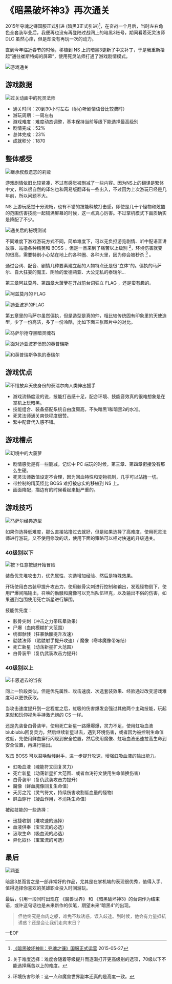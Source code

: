 # 《暗黑破坏神3》再次通关

2015年夺魂之镰国服正式引进 (暗黑3正式引进)[^1]，在奋战一个月后，当时左右角色全套装毕业后，我便再也没有再登陆过战网上的暗黑3账号，期间看着死灵法师 DLC 虽然心痒，但是却没有再玩一次的动力。

直到今年临近春节的时候，移植到 NS 上的暗黑3更新了中文补丁，于是我重新拾起“通往崔斯特姆的屏幕”，使用死灵法师打通了游戏剧情模式。

<!-- more -->

![游戏通关](https://attachment.soulteary.com/2019/02/06/finish.jpg)

## 游戏数据

![过关动画中的死灵法师](https://attachment.soulteary.com/2019/02/06/necromancer.jpg)

- 通关时间：20到30小时左右（耐心听剧情语音比较费时）
- 游玩周期：一周左右
- 游戏难度：难度动态调整，基本保持当前等级下能选择最高级别 
- 剧情完成：52%
- 总体完成：23%
- 成就积分：1870

## 整体感受

![继承叔叔遗志的莉娅](https://attachment.soulteary.com/2019/02/06/summary-data.jpg)

游戏剧情依旧比较紧凑，不过有感觉被删减了一些内容。因为NS上的翻译是繁体中文，所以很自然的译名也和网易版翻译有一些出入，不过因为上次游玩已经是几年前，所以问题不大。

NS 上游玩感觉十分流畅，也有不错的技能释放打击感，即使是几十个怪物和炫酷的范围伤害技能一起铺满屏幕的时候，这一点真心厉害。不过掌机模式下画质确实是降配了不少。

![通关后的秘境测试](https://attachment.soulteary.com/2019/02/06/battle-example.jpg)

不同难度下游戏游玩方式不同，简单难度下，可以无负担游览剧情、听中配语音讲故事、站撸各种精英和 BOSS ，但是一旦来到了痛苦以上级别 [^2]，环境伤害就变的很高，需要特别小心站在地上的各种圈、各种火里，因为你会被秒杀 [^3] 。

通过台词、配音、剧情几种要素建立起的人物特点还是很“立体”的。偏执的马萨尔、自大狂妄的魔王、阴险的爱德莉亚、大公无私的泰瑞尔…

第三章阿兹莫丹、第四章大菠萝在开战前台词狂立 FLAG ，还是蛮有趣的。

![阿兹莫丹的 FLAG](https://attachment.soulteary.com/2019/02/06/flag1.jpg)

![迪亚波罗的FLAG](https://attachment.soulteary.com/2019/02/06/flag2.jpg)

第五章里的马萨尔虽然偏执，但是造型是真的帅，相比较传统固有印象里的天使造型，少了一份高洁，多了一份冷酷，比如下面三张图片中的对比。

![马萨尔抢夺黑暗灵魂石](https://attachment.soulteary.com/2019/02/06/malthael-rob-stone.jpg)

![面对迪亚波罗愤怒的英普瑞斯](https://attachment.soulteary.com/2019/02/06/imperius.jpg) 

![和英普瑞斯争执的泰瑞尔](https://attachment.soulteary.com/2019/02/06/tyrael.jpg)

## 游戏优点

![不惜放弃天使身份的泰瑞尔向人类伸出援手](https://attachment.soulteary.com/2019/02/06/the-hope.jpg)

- 游戏流畅度没的说，技能打击感十足，配合环境、技能音效真的很难想象是在掌机上玩暗黑。
- 技能组合、装备搭配系统自由度颇高，不失暗黑1和暗黑2的水准。
- 死灵法师通关爽快程度很赞。
- 繁中配音代入感不错。

## 游戏槽点

![幻境中的大菠萝](https://attachment.soulteary.com/2019/02/06/dark-diablo.jpg)

- 剧情感觉是有一些删减，记忆中 PC 端玩的时候，第三章、第四章衔接没有那么生硬。
- 死灵法师数值设定不合理，因为回血特性和宠物机制，几乎可以站撸一切。
- 带控制的精英怪比 BOSS 难打被忠实的移植到 NS 上。
- 画面降配，描边有的时候看起来挺严重的。

## 游戏技巧

![马萨尔经典造型](https://attachment.soulteary.com/2019/02/06/malthael-pose.jpg)

如果你选择低难度，那么直接站撸过去就好，但是如果选择了高难度，使用死灵法师进行游玩，又不使用修改的话，使用下面的策略可以相对快速的升级通关。

### 40级别以下

![按下任意按键开始冒险](https://attachment.soulteary.com/2019/02/06/press-any-key-to-start.jpg)

装备优先堆攻击力，优先属性、次选增加经验、然后是特殊效果。

开场使用白古装甲提升攻击力，使用骸骨尖刺进行控制和输出，发现怪物倒下，使用尸爆间隔输出，召唤的骷髅和魔像可以充当队伍坦克，以及输出不俗的伤害，如果遇到包围使用死亡新星进行解围。

技能优先度：

- 骸骨尖刺（冲击之力带眩晕效果）
- 尸爆（血肉模糊扩大范围）
- 统御骷髅（狂暴骷髅提升攻速）
- 骷髅法师 （骷髅射手提升攻速）/ 魔像（寒冰魔像带冻结）
- 死亡新星（动荡新星扩大范围）
- 白骨装甲（复仇武装攻击力提升）

### 40级别以上

![卡恩逝去的当夜](https://attachment.soulteary.com/2019/02/06/night.jpg)

同上一阶段类似，但是优先属性、攻击速度、次选套装效果、经验通过改变游戏难度可以更快获取。

当攻击速度提升到一定程度之后，虹吸的伤害爆发会强过其他两个主动技能，玩起来就和玩仰视角手持激光炮的 CS 一样。

还是先装备白骨装甲，使用死亡新星一路爆爆爆，灵力不足，使用虹吸血液biubiubiu回复灵力，然后继续新星过去，遇到环境伤害，或者因为被控制生命值过低，先使用鲜血穿行闪现到安全位置，然后使用魔像、虹吸血液迅速拉高生命到安全位置，再进行输出。

攻击 BOSS 可以召唤骷髅射手，进一步提升攻速，增强虹吸血液的输出能力。

- 虹吸血液（魂能符文回复灵力）
- 死亡新星（动荡新星扩大范围、或者血涛符文使用生命值换伤害）
- 白骨装甲（复仇武装攻击力提升）
- 魔像（鲜血魔像回复生命值）
- 夭厉之咒（灵气符文，持续伤害收割低血量的怪物）
- 鲜血穿行（凝血作用，不消耗生命值）

被动技能的一些选择：

- 迅捷收割（堆攻速的选择）
- 血液供奉（宝宝流的必选）
- 汲取生命（吸血流的必选）
- 异化奴仆（宝宝流的可选）

## 最后

![莉亚](https://attachment.soulteary.com/2019/02/06/leah.jpg)

暗黑3总而言之是一部非常好的作品，尤其是在掌机端的表现很优秀，值得入手、值得选择你喜欢的英雄职业投入时间游玩。

最后，引用一段同时出现在 《魔兽世界》 和 《暗黑破坏神3》的台词作为结束语，或许这句话也是未来新作的伏笔，期望未来“暗黑4”的出现。

> 但他终究是血肉之躯，难免不敌诱惑，误入歧途。到时候，他会有力量抵抗诱惑？还是会让我们走向末日？

—EOF


[^1]: [《暗黑破坏神III：夺魂之镰》国服正式运营](http://d3.blizzard.cn/article/official/71) 2015-05-27

[^2]: 关于难度选择：难度会随着等级提升而逐渐打开更高级别的选项，70级以下不能选择痛苦以上的难度。

[^3]: 环境伤害秒杀：这一点和魔兽世界副本还真的是高度一致。